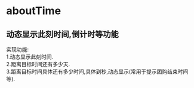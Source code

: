 # aboutTime
动态显示此刻时间,倒计时等功能
--
实现功能:<br/>
1.动态显示此刻时间.<br/>
2.距离目标时间还有多少天.<br/>
3.距离目标时间具体还有多少时间,具体到秒,动态显示(常用于提示团购结束时间等).<br/>
